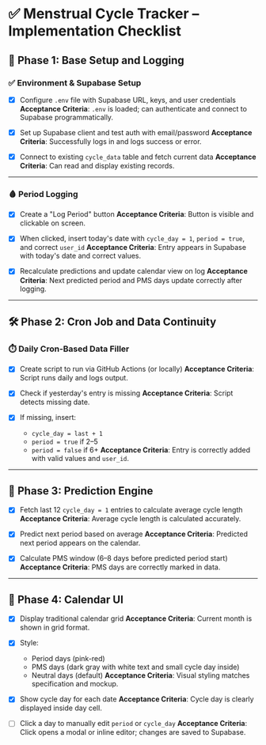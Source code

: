# ✅ Menstrual Cycle Tracker – Implementation Checklist

## 📍 Phase 1: Base Setup and Logging

### ✅ Environment & Supabase Setup

- [x] Configure `.env` file with Supabase URL, keys, and user credentials
      **Acceptance Criteria**: `.env` is loaded; can authenticate and connect to Supabase programmatically.

- [x] Set up Supabase client and test auth with email/password
      **Acceptance Criteria**: Successfully logs in and logs success or error.

- [x] Connect to existing `cycle_data` table and fetch current data
      **Acceptance Criteria**: Can read and display existing records.

---

### 🩸 Period Logging

- [x] Create a "Log Period" button
      **Acceptance Criteria**: Button is visible and clickable on screen.

- [x] When clicked, insert today's date with `cycle_day = 1`, `period = true`, and correct `user_id`
      **Acceptance Criteria**: Entry appears in Supabase with today's date and correct values.

- [x] Recalculate predictions and update calendar view on log
      **Acceptance Criteria**: Next predicted period and PMS days update correctly after logging.

---

## 🛠 Phase 2: Cron Job and Data Continuity

### ⏱️ Daily Cron-Based Data Filler

- [x] Create script to run via GitHub Actions (or locally)
      **Acceptance Criteria**: Script runs daily and logs output.

- [x] Check if yesterday's entry is missing
      **Acceptance Criteria**: Script detects missing date.

- [x] If missing, insert:

  - `cycle_day = last + 1`
  - `period = true` if 2–5
  - `period = false` if 6+
    **Acceptance Criteria**: Entry is correctly added with valid values and `user_id`.

---

## 🔮 Phase 3: Prediction Engine

- [x] Fetch last 12 `cycle_day = 1` entries to calculate average cycle length
      **Acceptance Criteria**: Average cycle length is calculated accurately.

- [x] Predict next period based on average
      **Acceptance Criteria**: Predicted next period appears on the calendar.

- [x] Calculate PMS window (6–8 days before predicted period start)
      **Acceptance Criteria**: PMS days are correctly marked in data.

---

## 📅 Phase 4: Calendar UI

- [x] Display traditional calendar grid
      **Acceptance Criteria**: Current month is shown in grid format.

- [x] Style:

  - Period days (pink-red)
  - PMS days (dark gray with white text and small cycle day inside)
  - Neutral days (default)
    **Acceptance Criteria**: Visual styling matches specification and mockup.

- [x] Show cycle day for each date
      **Acceptance Criteria**: Cycle day is clearly displayed inside day cell.

- [ ] Click a day to manually edit `period` or `cycle_day`
      **Acceptance Criteria**: Click opens a modal or inline editor; changes are saved to Supabase.
